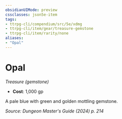 ```yaml
---
obsidianUIMode: preview
cssclasses: json5e-item
tags:
- ttrpg-cli/compendium/src/5e/xdmg
- ttrpg-cli/item/gear/treasure-gemstone
- ttrpg-cli/item/rarity/none
aliases: 
- "Opal"
---
```

# Opal
*Treasure (gemstone)*  

- **Cost**: 1,000 gp

A pale blue with green and golden mottling gemstone.

*Source: Dungeon Master's Guide (2024) p. 214*